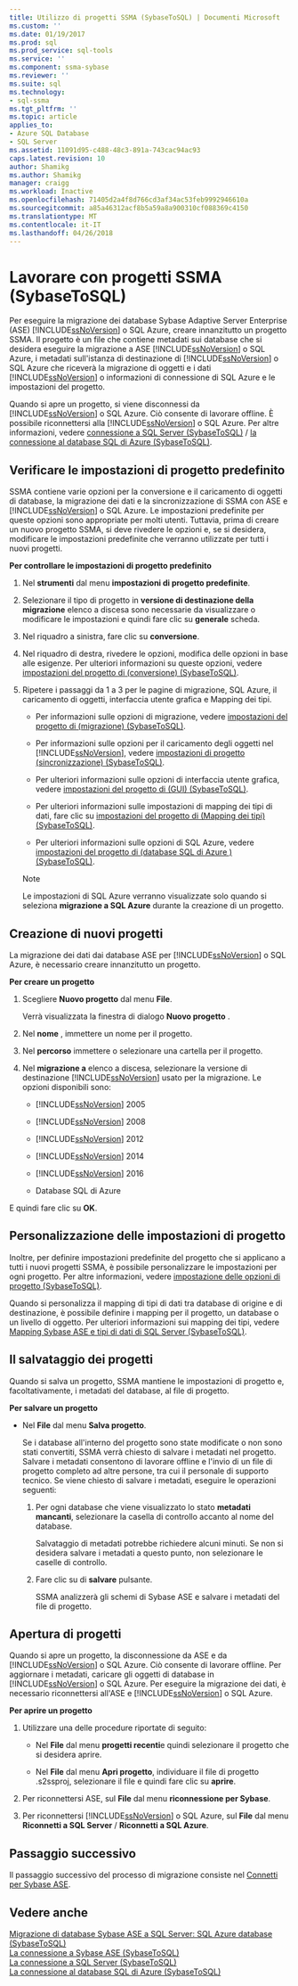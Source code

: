 ```yaml
---
title: Utilizzo di progetti SSMA (SybaseToSQL) | Documenti Microsoft
ms.custom: ''
ms.date: 01/19/2017
ms.prod: sql
ms.prod_service: sql-tools
ms.service: ''
ms.component: ssma-sybase
ms.reviewer: ''
ms.suite: sql
ms.technology:
- sql-ssma
ms.tgt_pltfrm: ''
ms.topic: article
applies_to:
- Azure SQL Database
- SQL Server
ms.assetid: 11091d95-c488-48c3-891a-743cac94ac93
caps.latest.revision: 10
author: Shamikg
ms.author: Shamikg
manager: craigg
ms.workload: Inactive
ms.openlocfilehash: 71405d2a4f8d766cd3af34ac53feb9992946610a
ms.sourcegitcommit: a85a46312acf8b5a59a8a900310cf088369c4150
ms.translationtype: MT
ms.contentlocale: it-IT
ms.lasthandoff: 04/26/2018
---
```

# <a name="working-with-ssma-projects-sybasetosql"></a>Lavorare con progetti SSMA (SybaseToSQL)
Per eseguire la migrazione dei database Sybase Adaptive Server Enterprise (ASE) [!INCLUDE[ssNoVersion](../../includes/ssnoversion_md.md)] o SQL Azure, creare innanzitutto un progetto SSMA. Il progetto è un file che contiene metadati sui database che si desidera eseguire la migrazione a ASE [!INCLUDE[ssNoVersion](../../includes/ssnoversion_md.md)] o SQL Azure, i metadati sull'istanza di destinazione di [!INCLUDE[ssNoVersion](../../includes/ssnoversion_md.md)] o SQL Azure che riceverà la migrazione di oggetti e i dati [!INCLUDE[ssNoVersion](../../includes/ssnoversion_md.md)] o informazioni di connessione di SQL Azure e le impostazioni del progetto.  
  
Quando si apre un progetto, si viene disconnessi da [!INCLUDE[ssNoVersion](../../includes/ssnoversion_md.md)] o SQL Azure. Ciò consente di lavorare offline. È possibile riconnettersi alla [!INCLUDE[ssNoVersion](../../includes/ssnoversion_md.md)] o SQL Azure. Per altre informazioni, vedere [connessione a SQL Server &#40;SybaseToSQL&#41;](../../ssma/sybase/connecting-to-sql-server-sybasetosql.md) / [la connessione al database SQL di Azure &#40;SybaseToSQL&#41;](../../ssma/sybase/connecting-to-azure-sql-db-sybasetosql.md).  
  
## <a name="reviewing-default-project-settings"></a>Verificare le impostazioni di progetto predefinito  
SSMA contiene varie opzioni per la conversione e il caricamento di oggetti di database, la migrazione dei dati e la sincronizzazione di SSMA con ASE e [!INCLUDE[ssNoVersion](../../includes/ssnoversion_md.md)] o SQL Azure. Le impostazioni predefinite per queste opzioni sono appropriate per molti utenti. Tuttavia, prima di creare un nuovo progetto SSMA, si deve rivedere le opzioni e, se si desidera, modificare le impostazioni predefinite che verranno utilizzate per tutti i nuovi progetti.  
  
**Per controllare le impostazioni di progetto predefinito**  
  
1.  Nel **strumenti** dal menu **impostazioni di progetto predefinite**.  
  
2.  Selezionare il tipo di progetto in **versione di destinazione della migrazione** elenco a discesa sono necessarie da visualizzare o modificare le impostazioni e quindi fare clic su **generale** scheda.  
  
3.  Nel riquadro a sinistra, fare clic su **conversione**.  
  
4.  Nel riquadro di destra, rivedere le opzioni, modifica delle opzioni in base alle esigenze. Per ulteriori informazioni su queste opzioni, vedere [impostazioni del progetto di &#40;conversione&#41; &#40;SybaseToSQL&#41;](../../ssma/sybase/project-settings-conversion-sybasetosql.md).  
  
5.  Ripetere i passaggi da 1 a 3 per le pagine di migrazione, SQL Azure, il caricamento di oggetti, interfaccia utente grafica e Mapping dei tipi.  
  
    -   Per informazioni sulle opzioni di migrazione, vedere [impostazioni del progetto di &#40;migrazione&#41; &#40;SybaseToSQL&#41;](../../ssma/sybase/project-settings-migration-sybasetosql.md).  
  
    -   Per informazioni sulle opzioni per il caricamento degli oggetti nel [!INCLUDE[ssNoVersion](../../includes/ssnoversion_md.md)], vedere [impostazioni di progetto &#40;sincronizzazione&#41; &#40;SybaseToSQL&#41;](../../ssma/sybase/project-settings-synchronization-sybasetosql.md).  
  
    -   Per ulteriori informazioni sulle opzioni di interfaccia utente grafica, vedere [impostazioni del progetto di &#40;GUI&#41; &#40;SybaseToSQL&#41;](../../ssma/sybase/project-settings-gui-sybasetosql.md).  
  
    -   Per ulteriori informazioni sulle impostazioni di mapping dei tipi di dati, fare clic su [impostazioni del progetto di &#40;Mapping dei tipi&#41; &#40;SybaseToSQL&#41;](../../ssma/sybase/project-settings-type-mapping-sybasetosql.md).  
  
    -   Per ulteriori informazioni sulle opzioni di SQL Azure, vedere [impostazioni del progetto di &#40;database SQL di Azure &#41; &#40;SybaseToSQL&#41;](../../ssma/sybase/project-settings-azure-sql-db-sybasetosql.md).  
  
    > [!NOTE]  
    > Le impostazioni di SQL Azure verranno visualizzate solo quando si seleziona **migrazione a SQL Azure** durante la creazione di un progetto.  
  
## <a name="creating-new-projects"></a>Creazione di nuovi progetti  
La migrazione dei dati dai database ASE per [!INCLUDE[ssNoVersion](../../includes/ssnoversion_md.md)] o SQL Azure, è necessario creare innanzitutto un progetto.  
  
**Per creare un progetto**  
  
1.  Scegliere **Nuovo progetto** dal menu **File**.  
  
    Verrà visualizzata la finestra di dialogo **Nuovo progetto** .  
  
2.  Nel **nome** , immettere un nome per il progetto.  
  
3.  Nel **percorso** immettere o selezionare una cartella per il progetto.  
  
4.  Nel **migrazione a** elenco a discesa, selezionare la versione di destinazione [!INCLUDE[ssNoVersion](../../includes/ssnoversion_md.md)] usato per la migrazione. Le opzioni disponibili sono:  
  
    -   [!INCLUDE[ssNoVersion](../../includes/ssnoversion_md.md)] 2005  
  
    -   [!INCLUDE[ssNoVersion](../../includes/ssnoversion_md.md)] 2008  
  
    -   [!INCLUDE[ssNoVersion](../../includes/ssnoversion_md.md)] 2012  
  
    -   [!INCLUDE[ssNoVersion](../../includes/ssnoversion_md.md)] 2014  
  
    -   [!INCLUDE[ssNoVersion](../../includes/ssnoversion_md.md)] 2016  
  
    -   Database SQL di Azure  
  
E quindi fare clic su **OK**.  
  
## <a name="customizing-project-settings"></a>Personalizzazione delle impostazioni di progetto  
Inoltre, per definire impostazioni predefinite del progetto che si applicano a tutti i nuovi progetti SSMA, è possibile personalizzare le impostazioni per ogni progetto. Per altre informazioni, vedere [impostazione delle opzioni di progetto &#40;SybaseToSQL&#41;](../../ssma/sybase/setting-project-options-sybasetosql.md).  
  
Quando si personalizza il mapping di tipi di dati tra database di origine e di destinazione, è possibile definire i mapping per il progetto, un database o un livello di oggetto. Per ulteriori informazioni sui mapping dei tipi, vedere [Mapping Sybase ASE e tipi di dati di SQL Server &#40;SybaseToSQL&#41;](../../ssma/sybase/mapping-sybase-ase-and-sql-server-data-types-sybasetosql.md).  
  
## <a name="saving-projects"></a>Il salvataggio dei progetti  
Quando si salva un progetto, SSMA mantiene le impostazioni di progetto e, facoltativamente, i metadati del database, al file di progetto.  
  
**Per salvare un progetto**  
  
-   Nel **File** dal menu **Salva progetto**.  
  
    Se i database all'interno del progetto sono state modificate o non sono stati convertiti, SSMA verrà chiesto di salvare i metadati nel progetto. Salvare i metadati consentono di lavorare offline e l'invio di un file di progetto completo ad altre persone, tra cui il personale di supporto tecnico. Se viene chiesto di salvare i metadati, eseguire le operazioni seguenti:  
  
    1.  Per ogni database che viene visualizzato lo stato **metadati mancanti**, selezionare la casella di controllo accanto al nome del database.  
  
        Salvataggio di metadati potrebbe richiedere alcuni minuti. Se non si desidera salvare i metadati a questo punto, non selezionare le caselle di controllo.  
  
    2.  Fare clic su di **salvare** pulsante.  
  
        SSMA analizzerà gli schemi di Sybase ASE e salvare i metadati del file di progetto.  
  
## <a name="opening-projects"></a>Apertura di progetti  
Quando si apre un progetto, la disconnessione da ASE e da [!INCLUDE[ssNoVersion](../../includes/ssnoversion_md.md)] o SQL Azure. Ciò consente di lavorare offline. Per aggiornare i metadati, caricare gli oggetti di database in [!INCLUDE[ssNoVersion](../../includes/ssnoversion_md.md)] o SQL Azure. Per eseguire la migrazione dei dati, è necessario riconnettersi all'ASE e [!INCLUDE[ssNoVersion](../../includes/ssnoversion_md.md)] o SQL Azure.  
  
**Per aprire un progetto**  
  
1.  Utilizzare una delle procedure riportate di seguito:  
  
    -   Nel **File** dal menu **progetti recenti**e quindi selezionare il progetto che si desidera aprire.  
  
    -   Nel **File** dal menu **Apri progetto**, individuare il file di progetto .s2ssproj, selezionare il file e quindi fare clic su **aprire**.  
  
2.  Per riconnettersi ASE, sul **File** dal menu **riconnessione per Sybase**.  
  
3.  Per riconnettersi [!INCLUDE[ssNoVersion](../../includes/ssnoversion_md.md)] o SQL Azure, sul **File** dal menu **Riconnetti a SQL Server** / **Riconnetti a SQL Azure**.  
  
## <a name="next-step"></a>Passaggio successivo  
Il passaggio successivo del processo di migrazione consiste nel [Connetti per Sybase ASE](http://msdn.microsoft.com/en-us/a45a2330-9175-4c9e-af38-ef920e350614).  
  
## <a name="see-also"></a>Vedere anche  
[Migrazione di database Sybase ASE a SQL Server: SQL Azure database &#40;SybaseToSQL&#41;](../../ssma/sybase/migrating-sybase-ase-databases-to-sql-server-azure-sql-db-sybasetosql.md)  
[La connessione a Sybase ASE &#40;SybaseToSQL&#41;](../../ssma/sybase/connecting-to-sybase-ase-sybasetosql.md)  
[La connessione a SQL Server &#40;SybaseToSQL&#41;](../../ssma/sybase/connecting-to-sql-server-sybasetosql.md)  
[La connessione al database SQL di Azure &#40;SybaseToSQL&#41;](../../ssma/sybase/connecting-to-azure-sql-db-sybasetosql.md)  
  
